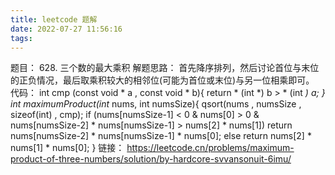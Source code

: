 ```yaml
---
title: leetcode 题解
date: 2022-07-27 11:56:16
tags:
---
```


题目：
628. 三个数的最大乘积
解题思路：
首先降序排列，然后讨论首位与末位的正负情况，最后取乘积较大的相邻位(可能为首位或末位)与另一位相乘即可。
代码：
int cmp (const void * a , const void * b){
return * (int *) b > * (int *) a;
}
int maximumProduct(int* nums, int numsSize){
qsort(nums , numsSize , sizeof(int) , cmp);
if (nums[numsSize-1] < 0 & nums[0] > 0 & nums[numsSize-2] * nums[numsSize-1] > nums[2] * nums[1])
return nums[numsSize-2] * nums[numsSize-1] * nums[0];
else
return nums[2] * nums[1] * nums[0];
}
链接：
https://leetcode.cn/problems/maximum-product-of-three-numbers/solution/by-hardcore-svvansonuit-6imu/